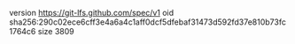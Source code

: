 version https://git-lfs.github.com/spec/v1
oid sha256:290c02ece6cff3e4a6a4c1aff0dcf5dfebaf31473d592fd37e810b73fc1764c6
size 3809

